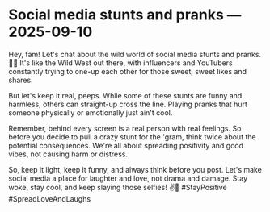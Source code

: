 # Social media stunts and pranks — 2025-09-10

Hey, fam! Let's chat about the wild world of social media stunts and pranks. 📱💥 It's like the Wild West out there, with influencers and YouTubers constantly trying to one-up each other for those sweet, sweet likes and shares.

But let's keep it real, peeps. While some of these stunts are funny and harmless, others can straight-up cross the line. Playing pranks that hurt someone physically or emotionally just ain't cool.

Remember, behind every screen is a real person with real feelings. So before you decide to pull a crazy stunt for the 'gram, think twice about the potential consequences. We're all about spreading positivity and good vibes, not causing harm or distress.

So, keep it light, keep it funny, and always think before you post. Let's make social media a place for laughter and love, not drama and damage. Stay woke, stay cool, and keep slaying those selfies! ✌️📸 #StayPositive #SpreadLoveAndLaughs